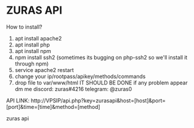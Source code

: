 # ZURAS API


How to install?
1. apt install apache2 
2. apt install php
3. apt install npm
4. npm install ssh2 (sometimes its bugging on php-ssh2 so we'll install it through npm)
5. service apache2 restart
6. change your ip/rootpass/apikey/methods/commands
7. drop file to var/www/html
IT SHOULD BE DONE
if any problem appear dm me 
discord: zuras#4216
telegram: @zuras0


API LINK:
http://VPSIP/api.php?key=zurasapi&host=[host]&port=[port]&time=[time]&method=[method]



zuras api
